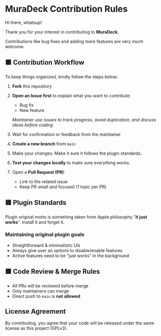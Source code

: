 # MuraDeck Contribution Rules

Hi there, whatsup!

Thank you for your interest in contributing to **MuraDeck**.

Contributions like bug fixes and adding more features are very much welcome.

## 🟪 Contribution Workflow

To keep things organized, kindly follow the steps below:

1. **Fork** this repository
2. **Open an Issue first** to explain what you want to contribute:
   - Bug fix
   - New feature

   _Maintainer use issues to track progress, avoid duplication, and discuss ideas before coding._

3. Wait for confirmation or feedback from the maintainer

4. **Create a new branch** from `main`

5. Make your changes. Make it sure it follows the plugin standards.

6. **Test your changes locally** to make sure everything works.

7. Open a **Pull Request (PR)**:
   - Link to the related issue
   - Keep PR small and focused (1 topic per PR)

## 🟨 Plugin Standards

Plugin original motto is something taken from Apple philosophy "**it just works**". Install it and forget it.

### Maintaining original plugin goals

- Straightforward & minimalistic UIs
- Always give user an options to disable/enable features
- Active features need to be "just works" in the background

## 🟩 Code Review & Merge Rules

- All PRs will be reviewed before merge
- Only maintainers can merge
- Direct push to `main` is **not allowed**

## License Agreement

By contributing, you agree that your code will be released under the same license as this project (GPLv3).